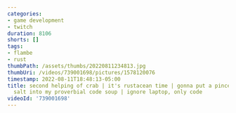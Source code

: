 ```yaml
---
categories:
- game development
- twitch
duration: 8106
shorts: []
tags:
- flambe
- rust
thumbPath: /assets/thumbs/20220811234813.jpg
thumbUri: /videos/739001698/pictures/1578120076
timestamp: 2022-08-11T18:48:13-05:00
title: second helping of crab | it's rustacean time | gonna put a pincer two more
  salt into my proverbial code soup | ignore laptop, only code
videoId: '739001698'
---
```

